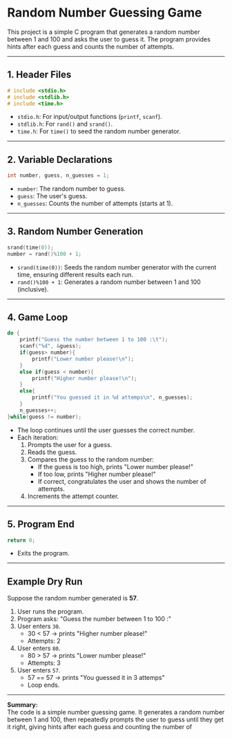 # Random Number Guessing Game

This project is a simple C program that generates a random number between 1 and 100 and asks the user to guess it. The program provides hints after each guess and counts the number of attempts.

---

## 1. **Header Files**
```c
# include <stdio.h>
# include <stdlib.h>
# include <time.h>
```
- `stdio.h`: For input/output functions (`printf`, `scanf`).
- `stdlib.h`: For `rand()` and `srand()`.
- `time.h`: For `time()` to seed the random number generator.

---

## 2. **Variable Declarations**
```c
int number, guess, n_guesses = 1;
```
- `number`: The random number to guess.
- `guess`: The user's guess.
- `n_guesses`: Counts the number of attempts (starts at 1).

---

## 3. **Random Number Generation**
```c
srand(time(0));
number = rand()%100 + 1;
```
- `srand(time(0))`: Seeds the random number generator with the current time, ensuring different results each run.
- `rand()%100 + 1`: Generates a random number between 1 and 100 (inclusive).

---

## 4. **Game Loop**
```c
do {
    printf("Guess the number between 1 to 100 :\t");
    scanf("%d", &guess);
    if(guess> number){
        printf("Lower number please!\n");
    }
    else if(guess < number){
        printf("Higher number please!\n");
    }
    else{
        printf("You guessed it in %d attemps\n", n_guesses);
    }
    n_guesses++;
}while(guess != number);
```
- The loop continues until the user guesses the correct number.
- Each iteration:
  1. Prompts the user for a guess.
  2. Reads the guess.
  3. Compares the guess to the random number:
     - If the guess is too high, prints "Lower number please!"
     - If too low, prints "Higher number please!"
     - If correct, congratulates the user and shows the number of attempts.
  4. Increments the attempt counter.

---

## 5. **Program End**
```c
return 0;
```
- Exits the program.

---

## **Example Dry Run**

Suppose the random number generated is **57**.

1. User runs the program.
2. Program asks: "Guess the number between 1 to 100 :"
3. User enters `30`.
   - 30 < 57 → prints "Higher number please!"
   - Attempts: 2
4. User enters `80`.
   - 80 > 57 → prints "Lower number please!"
   - Attempts: 3
5. User enters `57`.
   - 57 == 57 → prints "You guessed it in 3 attemps"
   - Loop ends.

---

**Summary:**  
The code is a simple number guessing game. It generates a random number between 1 and 100, then repeatedly prompts the user to guess until they get it right, giving hints after each guess and counting the number of